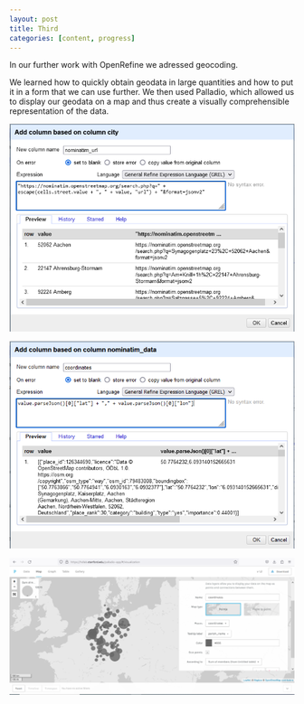 ```yaml
---
layout: post
title: Third
categories: [content, progress]
---
```

In our further work with OpenRefine we adressed geocoding. 
<!--more-->
We learned how to quickly obtain geodata in large quantities and how to put it in a form that we can use further. We then used Palladio, which allowed us to display our geodata on a map and thus create a visually comprehensible representation of the data.

![screenshot of the command window to generate an url for automation of geodata collection](https://raw.githubusercontent.com/itspepps/itspepps.github.io/main/assets/image/Screenshot_15.png)

![screenshot of the command window to reduce data to geocodes](https://raw.githubusercontent.com/itspepps/itspepps.github.io/main/assets/image/Screenshot_19.png)

![screenshot of the map showing collected geodata](https://raw.githubusercontent.com/itspepps/itspepps.github.io/main/assets/image/Screenshot_21.png)

